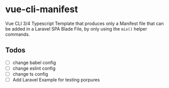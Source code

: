 # vue-cli-manifest

Vue CLI 3/4 Typescript Template that produces only a Manifest file that can be added in a Laravel SPA Blade File, by only using the `mix()` helper commands.

## Todos
- [ ] change babel config
- [ ] change eslint config
- [ ] change ts config
- [ ] Add Laravel Example for testing porpures
